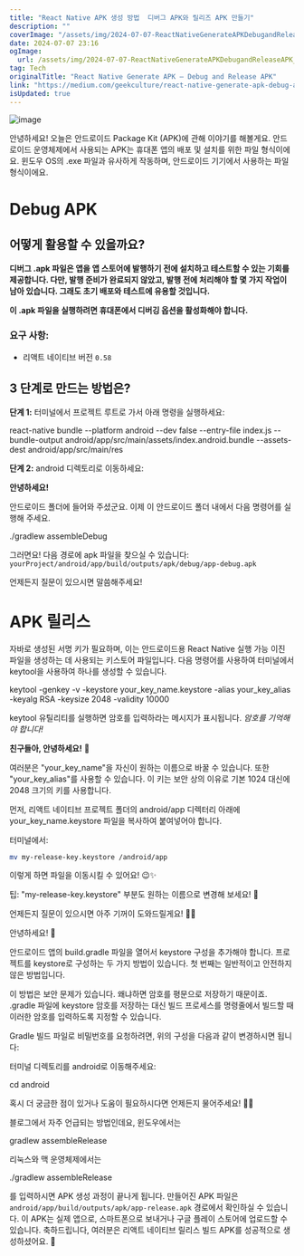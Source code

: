```yaml
---
title: "React Native APK 생성 방법  디버그 APK와 릴리즈 APK 만들기"
description: ""
coverImage: "/assets/img/2024-07-07-ReactNativeGenerateAPKDebugandReleaseAPK_0.png"
date: 2024-07-07 23:16
ogImage:
  url: /assets/img/2024-07-07-ReactNativeGenerateAPKDebugandReleaseAPK_0.png
tag: Tech
originalTitle: "React Native Generate APK — Debug and Release APK"
link: "https://medium.com/geekculture/react-native-generate-apk-debug-and-release-apk-4e9981a2ea51"
isUpdated: true
---
```


![image](/assets/img/2024-07-07-ReactNativeGenerateAPKDebugandReleaseAPK_0.png)

안녕하세요! 오늘은 안드로이드 Package Kit (APK)에 관해 이야기를 해볼게요. 안드로이드 운영체제에서 사용되는 APK는 휴대폰 앱의 배포 및 설치를 위한 파일 형식이에요. 윈도우 OS의 .exe 파일과 유사하게 작동하며, 안드로이드 기기에서 사용하는 파일 형식이에요.

# Debug APK

## 어떻게 활용할 수 있을까요?

<!-- cozy-coder - 수평 -->

<ins class="adsbygoogle"
     style="display:block"
     data-ad-client="ca-pub-4877378276818686"
     data-ad-slot="1107185301"
     data-ad-format="auto"
     data-full-width-responsive="true"></ins>

<script>
     (adsbygoogle = window.adsbygoogle || []).push({});
</script>

**디버그 .apk 파일은 앱을 앱 스토어에 발행하기 전에 설치하고 테스트할 수 있는 기회를 제공합니다. 다만, 발행 준비가 완료되지 않았고, 발행 전에 처리해야 할 몇 가지 작업이 남아 있습니다. 그래도 초기 배포와 테스트에 유용할 것입니다.**

**이 .apk 파일을 실행하려면 휴대폰에서 디버깅 옵션을 활성화해야 합니다.**

### 요구 사항:

- 리액트 네이티브 버전 `0.58`

<!-- cozy-coder - 수평 -->

<ins class="adsbygoogle"
     style="display:block"
     data-ad-client="ca-pub-4877378276818686"
     data-ad-slot="1107185301"
     data-ad-format="auto"
     data-full-width-responsive="true"></ins>

<script>
     (adsbygoogle = window.adsbygoogle || []).push({});
</script>

## 3 단계로 만드는 방법은?

**단계 1:** 터미널에서 프로젝트 루트로 가서 아래 명령을 실행하세요:

react-native bundle --platform android --dev false --entry-file index.js --bundle-output android/app/src/main/assets/index.android.bundle --assets-dest android/app/src/main/res

**단계 2:** android 디렉토리로 이동하세요:

<!-- cozy-coder - 수평 -->

<ins class="adsbygoogle"
     style="display:block"
     data-ad-client="ca-pub-4877378276818686"
     data-ad-slot="1107185301"
     data-ad-format="auto"
     data-full-width-responsive="true"></ins>

<script>
     (adsbygoogle = window.adsbygoogle || []).push({});
</script>

**안녕하세요!**

안드로이드 폴더에 들어와 주셨군요. 이제 이 안드로이드 폴더 내에서 다음 명령어를 실행해 주세요.

./gradlew assembleDebug

그러면요! 다음 경로에 apk 파일을 찾으실 수 있습니다: `yourProject/android/app/build/outputs/apk/debug/app-debug.apk`

언제든지 질문이 있으시면 말씀해주세요!

<!-- cozy-coder - 수평 -->

<ins class="adsbygoogle"
     style="display:block"
     data-ad-client="ca-pub-4877378276818686"
     data-ad-slot="1107185301"
     data-ad-format="auto"
     data-full-width-responsive="true"></ins>

<script>
     (adsbygoogle = window.adsbygoogle || []).push({});
</script>

# APK 릴리스

자바로 생성된 서명 키가 필요하며, 이는 안드로이드용 React Native 실행 가능 이진 파일을 생성하는 데 사용되는 키스토어 파일입니다. 다음 명령어를 사용하여 터미널에서 keytool을 사용하여 하나를 생성할 수 있습니다.

keytool -genkey -v -keystore your_key_name.keystore -alias your_key_alias -keyalg RSA -keysize 2048 -validity 10000

keytool 유틸리티를 실행하면 암호를 입력하라는 메시지가 표시됩니다. _암호를 기억해야 합니다!_

<!-- cozy-coder - 수평 -->

<ins class="adsbygoogle"
     style="display:block"
     data-ad-client="ca-pub-4877378276818686"
     data-ad-slot="1107185301"
     data-ad-format="auto"
     data-full-width-responsive="true"></ins>

<script>
     (adsbygoogle = window.adsbygoogle || []).push({});
</script>

**친구들아, 안녕하세요!** 🌟

여러분은 "your_key_name"을 자신이 원하는 이름으로 바꿀 수 있습니다. 또한 "your_key_alias"를 사용할 수 있습니다. 이 키는 보안 상의 이유로 기본 1024 대신에 2048 크기의 키를 사용합니다.

먼저, 리액트 네이티브 프로젝트 폴더의 android/app 디렉터리 아래에 your_key_name.keystore 파일을 복사하여 붙여넣어야 합니다.

터미널에서:

```bash
mv my-release-key.keystore /android/app
```

이렇게 하면 파일을 이동시킬 수 있어요! 😉✨

팁: "my-release-key.keystore" 부분도 원하는 이름으로 변경해 보세요! 🌈

언제든지 질문이 있으시면 아주 기꺼이 도와드릴게요! 🌼🔮

<!-- cozy-coder - 수평 -->

<ins class="adsbygoogle"
     style="display:block"
     data-ad-client="ca-pub-4877378276818686"
     data-ad-slot="1107185301"
     data-ad-format="auto"
     data-full-width-responsive="true"></ins>

<script>
     (adsbygoogle = window.adsbygoogle || []).push({});
</script>

안녕하세요! 🌟

안드로이드 앱의 build.gradle 파일을 열어서 keystore 구성을 추가해야 합니다. 프로젝트를 keystore로 구성하는 두 가지 방법이 있습니다. 첫 번째는 일반적이고 안전하지 않은 방법입니다.

이 방법은 보안 문제가 있습니다. 왜냐하면 암호를 평문으로 저장하기 때문이죠. .gradle 파일에 keystore 암호를 저장하는 대신 빌드 프로세스를 명령줄에서 빌드할 때 이러한 암호를 입력하도록 지정할 수 있습니다.

Gradle 빌드 파일로 비밀번호를 요청하려면, 위의 구성을 다음과 같이 변경하시면 됩니다:

터미널 디렉토리를 android로 이동해주세요:

cd android

혹시 더 궁금한 점이 있거나 도움이 필요하시다면 언제든지 물어주세요! 🌙✨

<!-- cozy-coder - 수평 -->

<ins class="adsbygoogle"
     style="display:block"
     data-ad-client="ca-pub-4877378276818686"
     data-ad-slot="1107185301"
     data-ad-format="auto"
     data-full-width-responsive="true"></ins>

<script>
     (adsbygoogle = window.adsbygoogle || []).push({});
</script>

블로그에서 자주 언급되는 방법인데요, 윈도우에서는

gradlew assembleRelease

리눅스와 맥 운영체제에서는

./gradlew assembleRelease

를 입력하시면 APK 생성 과정이 끝나게 됩니다. 만들어진 APK 파일은 `android/app/build/outputs/apk/app-release.apk` 경로에서 확인하실 수 있습니다. 이 APK는 실제 앱으로, 스마트폰으로 보내거나 구글 플레이 스토어에 업로드할 수 있습니다. 축하드립니다, 여러분은 리액트 네이티브 릴리스 빌드 APK를 성공적으로 생성하셨어요. 🌟
